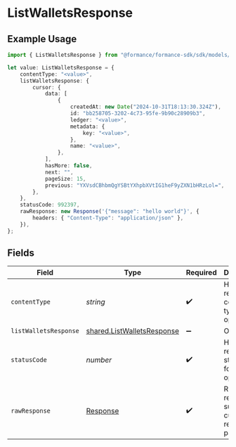 # ListWalletsResponse

## Example Usage

```typescript
import { ListWalletsResponse } from "@formance/formance-sdk/sdk/models/operations";

let value: ListWalletsResponse = {
    contentType: "<value>",
    listWalletsResponse: {
        cursor: {
            data: [
                {
                    createdAt: new Date("2024-10-31T18:13:30.324Z"),
                    id: "bb258705-3202-4c73-95fe-9b90c28909b3",
                    ledger: "<value>",
                    metadata: {
                        key: "<value>",
                    },
                    name: "<value>",
                },
            ],
            hasMore: false,
            next: "",
            pageSize: 15,
            previous: "YXVsdCBhbmQgYSBtYXhpbXVtIG1heF9yZXN1bHRzLol=",
        },
    },
    statusCode: 992397,
    rawResponse: new Response('{"message": "hello world"}', {
        headers: { "Content-Type": "application/json" },
    }),
};
```

## Fields

| Field                                                                           | Type                                                                            | Required                                                                        | Description                                                                     |
| ------------------------------------------------------------------------------- | ------------------------------------------------------------------------------- | ------------------------------------------------------------------------------- | ------------------------------------------------------------------------------- |
| `contentType`                                                                   | *string*                                                                        | :heavy_check_mark:                                                              | HTTP response content type for this operation                                   |
| `listWalletsResponse`                                                           | [shared.ListWalletsResponse](../../../sdk/models/shared/listwalletsresponse.md) | :heavy_minus_sign:                                                              | OK                                                                              |
| `statusCode`                                                                    | *number*                                                                        | :heavy_check_mark:                                                              | HTTP response status code for this operation                                    |
| `rawResponse`                                                                   | [Response](https://developer.mozilla.org/en-US/docs/Web/API/Response)           | :heavy_check_mark:                                                              | Raw HTTP response; suitable for custom response parsing                         |